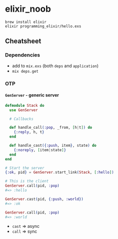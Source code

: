 # elixir_noob

```
brew install elixir
elixir programming_elixir/hello.exs
```

## Cheatsheet

### Dependencies

* add to `mix.exs` (both `deps` and `application`)
* `mix deps.get`

### OTP

#### `GenServer` - generic server

```ex
defmodule Stack do
  use GenServer

  # Callbacks

  def handle_call(:pop, _from, [h|t]) do
    {:reply, h, t}
  end

  def handle_cast({:push, item}, state) do
    {:noreply, [item|state]}
  end
end

# Start the server
{:ok, pid} = GenServer.start_link(Stack, [:hello])

# This is the client
GenServer.call(pid, :pop)
#=> :hello

GenServer.cast(pid, {:push, :world})
#=> :ok

GenServer.call(pid, :pop)
#=> :world
```

* `cast` => async
* `call` => sync
